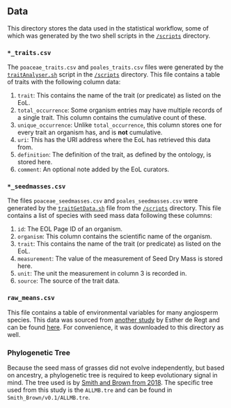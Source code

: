 ## Data
This directory stores the data used in the statistical workflow, some of which
was generated by the two shell scripts in the [`/scripts`](https://github.com/naturalis/trait-functional-poaceae/tree/main/scripts)
directory.

### `*_traits.csv`
The `poaceae_traits.csv` and `poales_traits.csv` files were generated by the
[`traitAnalyser.sh`](https://github.com/naturalis/trait-functional-poaceae/blob/main/scripts/traitAnalyser.sh)
script in the [`/scripts`](https://github.com/naturalis/trait-functional-poaceae/tree/main/scripts)
directory. This file contains a table of traits with the following column data:
1. `trait`: This contains the name of the trait (or predicate) as listed on the EoL.
2. `total_occurrence`: Some organism entries may have multiple records of a single trait. This column contains the cumulative count of these.
3. `unique_occurrence`: Unlike `total_occurrence`, this column stores one for every trait an organism has, and is **not** cumulative.
4. `uri`: This has the URI address where the EoL has retrieved this data from.
5. `definition`: The definition of the trait, as defined by the ontology, is stored here.
6. `comment`: An optional note added by the EoL curators.

### `*_seedmasses.csv`
The files `poaceae_seedmasses.csv` and `poales_seedmasses.csv` were generated by
the [`traitGetData.sh`](https://github.com/naturalis/trait-functional-poaceae/blob/main/scripts/traitGetData.sh)
file from the [`/scripts`](https://github.com/naturalis/trait-functional-poaceae/tree/main/scripts)
directory. This file contains a list of species with seed mass data following these columns:
1. `id`: The EOL Page ID of an organism.
2. `organism`: This column contains the scientific name of the organism.
3. `trait`: This contains the name of the trait (or predicate) as listed on the EoL.
4. `measurement`: The value of the measurement of Seed Dry Mass is stored here.
5. `unit`: The unit the measurement in column 3 is recorded in.
6. `source`: The source of the trait data.

### `raw_means.csv`
This file contains a table of environmental variables for many angiosperm species.
This data was sourced from [another study](https://github.com/naturalis/angiosperm-traits)
by Esther de Regt and can be found [here](https://github.com/naturalis/angiosperm-traits/blob/master/raw_means.csv).
For convenience, it was downloaded to this directory as well.

### Phylogenetic Tree
Because the seed mass of grasses did not evolve independently, but based on ancestry,
a phylogenetic tree is required to keep evolutionary signal in mind. The tree used
is by [Smith and Brown from 2018](https://onlinelibrary.wiley.com/doi/abs/10.1002/ajb2.1019).
The specific tree used from this study is the `ALLMB.tre` and can be found in `Smith_Brown/v0.1/ALLMB.tre`.















